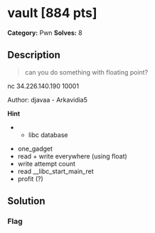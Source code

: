 # vault [884 pts]

**Category:** Pwn
**Solves:** 8

## Description
>can you do something with floating point?

nc 34.226.140.190 10001

Author: djavaa - Arkavidia5

**Hint**
* - libc database
- one_gadget
- read + write everywhere (using float)
- write attempt count
- read __libc_start_main_ret
- profit (?)

## Solution

### Flag

